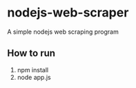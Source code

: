 # nodejs-web-scraper
A simple nodejs web scraping program

## How to run
1. npm install
2. node app.js 

